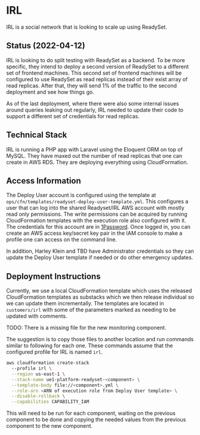 # IRL

IRL is a social network that is looking to scale up using ReadySet.

## Status (2022-04-12)

IRL is looking to do split testing with ReadySet as a backend. To be more
specific, they intend to deploy a second version of ReadySet to a different set
of frontend machines. This second set of frontend machines will be configured to
use ReadySet as read replicas instead of their exist array of read replicas.
After that, they will send 1% of the traffic to the second deployment and see
how things go.

As of the last deployment, where there were also some internal issues around
queries leaking out regularly, IRL needed to update their code to support a
different set of credentials for read replicas.

## Technical Stack

IRL is running a PHP app with Laravel using the Eloquent ORM on top of MySQL.
They have maxed out the number of read replicas that one can create in AWS RDS.
They are deploying everything using CloudFormation.

## Access Information

The Deploy User account is configured using the template at
`ops/cfn/templates/readyset-deploy-user-template.yml`. This configures a user
that can log into the shared Readyset/IRL AWS account with mostly read only
permissions. The write permissions can be acquired by running CloudFormation
templates with the execution role also configured with it. The credentials
for this account are in [1Password][0]. Once logged in, you can create an
AWS access key/secret key pair in the IAM console to make a profile one can
access on the command line.

[0]: https://start.1password.com/open/i?a=ZK2P2YHFQ5CLDDI7T2ZUNF5QII&v=6nof7qxwnahbnrqfio4zo4ypkm&i=pxn2helf6t3ghq3ycrtpet5roq&h=team-readysettechnologyinc.1password.com

In addition, Harley Klein and TBD have Administrator credentials so they can
update the Deploy User template if needed or do other emergency updates.

## Deployment Instructions

Currently, we use a local CloudFormation template which uses the released
CloudFormation templates as substacks which we then release individual so
we can update them incrementally. The templates are located in `customers/irl`
with some of the parameters marked as needing to be updated with comments.

TODO: There is a missing file for the new monitoring component.

The suggestion is to copy those files to another location and run commands
similar to following for each one. These commands assume that the configured
profile for IRL is named `irl`.

```sh
aws cloudformation create-stack
  --profile irl \
  --region us-east-1 \
  --stack-name ue1-platform-readyset-<component> \
  --template-body file://<component>.yml \
  --role-arn <ARN of execution role from Deploy User template> \
  --disable-rollback \
  --capabilities CAPABILITY_IAM
```

This will need to be run for each component, waiting on the previous component
to be done and copying the needed values from the previous component to the new
component.

